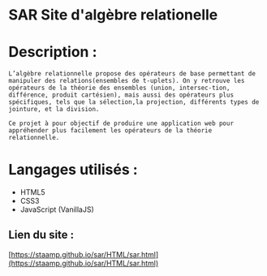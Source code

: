 # SAR Site d'algèbre relationelle



# Description :
	L’algèbre relationnelle propose des opérateurs de base permettant de manipuler des relations(ensembles de t-uplets). On y retrouve les opérateurs de la théorie des ensembles (union, intersec-tion, différence, produit cartésien), mais aussi des opérateurs plus spécifiques, tels que la sélection,la projection, différents types de jointure, et la division.
	
	Ce projet à pour objectif de produire une application web pour appréhender plus facilement les opérateurs de la théorie relationnelle.


# Langages utilisés : 

+ HTML5
+ CSS3
+ JavaScript (VanillaJS)


## Lien du site :
[https://staamp.github.io/sar/HTML/sar.html](https://staamp.github.io/sar/HTML/sar.html)

